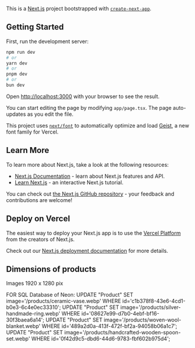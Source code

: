 This is a [Next.js](https://nextjs.org) project bootstrapped with [`create-next-app`](https://nextjs.org/docs/app/api-reference/cli/create-next-app).

## Getting Started

First, run the development server:

```bash
npm run dev
# or
yarn dev
# or
pnpm dev
# or
bun dev
```

Open [http://localhost:3000](http://localhost:3000) with your browser to see the result.

You can start editing the page by modifying `app/page.tsx`. The page auto-updates as you edit the file.

This project uses [`next/font`](https://nextjs.org/docs/app/building-your-application/optimizing/fonts) to automatically optimize and load [Geist](https://vercel.com/font), a new font family for Vercel.

## Learn More

To learn more about Next.js, take a look at the following resources:

- [Next.js Documentation](https://nextjs.org/docs) - learn about Next.js features and API.
- [Learn Next.js](https://nextjs.org/learn) - an interactive Next.js tutorial.

You can check out [the Next.js GitHub repository](https://github.com/vercel/next.js) - your feedback and contributions are welcome!

## Deploy on Vercel

The easiest way to deploy your Next.js app is to use the [Vercel Platform](https://vercel.com/new?utm_medium=default-template&filter=next.js&utm_source=create-next-app&utm_campaign=create-next-app-readme) from the creators of Next.js.

Check out our [Next.js deployment documentation](https://nextjs.org/docs/app/building-your-application/deploying) for more details.

## Dimensions of products

Images 1920 x 1280 pix

FOR SQL Database of Neon:
UPDATE "Product" SET image='/products/ceramic-vase.webp' WHERE id='c1b378f8-43e6-4cd1-b0e3-6c4e0ec33310';
UPDATE "Product" SET image='/products/silver-handmade-ring.webp' WHERE id='08627e99-d7b0-4ebf-bf16-30f3baea6a14';
UPDATE "Product" SET image='/products/woven-wool-blanket.webp' WHERE id='489a2d0a-413f-472f-bf2a-94058b06a1c7';
UPDATE "Product" SET image='/products/handcrafted-wooden-spoon-set.webp' WHERE id='0f42d9c5-dbd6-44d6-9783-fbf602b975d4';
